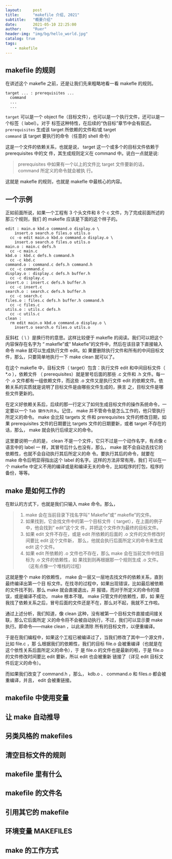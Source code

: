 ```yaml
---
layout:     post
title:      "makefile 介绍, 2021"
subtitle:   "概要介绍"
date:       2021-05-10 22:25:00
author:     "Ruer"
header-img: "img/bg/hello_world.jpg"
catalog: true
tags:
    - makefile
---
```


## makefile 的规则

在讲述这个 makefle 之前，还是让我们先来粗略地看一看 makefle 的规则。

```
target ... : prerequisites ...
  command
  ...
  ...
```

`target` 可以是一个 object fle（目标文件），也可以是一个执行文件，还可以是一个标签（ label）。对于
标签这种特性，在后续的“伪目标”章节中会有叙述。  
`prerequisites` 生成该 target 所依赖的文件和/或 target  
`command` 该 target 要执行的命令（任意的 shell 命令）  

这是一个文件的依赖关系，也就是说， target 这一个或多个的目标文件依赖于 prerequisites 中的文
件，其生成规则定义在 command 中。说白一点就是说:

> prerequisites 中如果有一个以上的文件比 target 文件要新的话， command 所定义的命令就会被执
行。

这就是 makefle 的规则，也就是 makefle 中最核心的内容。

## 一个示例

正如前面所说，如果一个工程有 3 个头文件和 8 个 c 文件，为了完成前面所述的那三个规则，我们
的 makefle 应该是下面的这个样子的。

```
edit : main.o kbd.o command.o display.o \
    insert.o search.o files.o utils.o
  cc -o edit main.o kbd.o command.o display.o \
    insert.o search.o files.o utils.o
main.o : main.c defs.h
  cc -c main.c
kbd.o : kbd.c defs.h command.h
  cc -c kbd.c
command.o : command.c defs.h command.h
  cc -c command.c
display.o : display.c defs.h buffer.h
  cc -c display.c
insert.o : insert.c defs.h buffer.h
  cc -c insert.c
search.o : search.c defs.h buffer.h
  cc -c search.c
files.o : files.c defs.h buffer.h command.h
  cc -c files.c
utils.o : utils.c defs.h
  cc -c utils.c
clean :
  rm edit main.o kbd.o command.o display.o \
    insert.o search.o files.o utils.o
```

反斜杠（ \ ）是换行符的意思。这样比较便于 makefle 的阅读。我们可以把这个内容保存在名字为
“ makefle”或“ Makefle”的文件中，然后在该目录下直接输入命令 make 就可以生成执行文件 edit。如
果要删除执行文件和所有的中间目标文件，那么，只要简单地执行一下 make clean 就可以了。

在这个 makefle 中，目标文件（ target）包含：执行文件 edit 和中间目标文件（ *.o ），依赖文件
（ prerequisites）就是冒号后面的那些 .c 文件和 .h 文件。每一个 .o 文件都有一组依赖文件，而这些 .o 文件又是执行文件 edit 的依赖文件。依赖关系的实质就是说明了目标文件是由哪些文件生成的，换言
之，目标文件是哪些文件更新的。

在定义好依赖关系后，后续的那一行定义了如何生成目标文件的操作系统命令，一定要以一个 `Tab
键作为开头`。记住， make 并不管命令是怎么工作的，他只管执行所定义的命令。 make 会比较 targets 文
件和 prerequisites 文件的修改日期，如果 prerequisites 文件的日期要比 targets 文件的日期要新，或者
target 不存在的话，那么， make 就会执行后续定义的命令。

这里要说明一点的是， clean 不是一个文件，它只不过是一个动作名字，有点像 c 语言中的 label 一
样，其冒号后什么也没有，那么， make 就不会自动去找它的依赖性，也就不会自动执行其后所定义的命
令。要执行其后的命令，就要在 make 命令后明显得指出这个 label 的名字。这样的方法非常有用，我们
可以在一个 makefle 中定义不用的编译或是和编译无关的命令，比如程序的打包，程序的备份，等等。

## make 是如何工作的

在默认的方式下，也就是我们只输入 make 命令。那么，

> 1. make 会在当前目录下找名字叫“ Makefle”或“ makefle”的文件。
> 2. 如果找到，它会找文件中的第一个目标文件（ target），在上面的例子中，他会找到“ edit”这个文
件，并把这个文件作为最终的目标文件。
> 3. 如果 edit 文件不存在，或是 edit 所依赖的后面的 .o 文件的文件修改时间要比 edit 这个文件新，
那么，他就会执行后面所定义的命令来生成 edit 这个文件。
> 4. 如果 edit 所依赖的 .o 文件也不存在，那么 make 会在当前文件中找目标为 .o 文件的依赖性，如
果找到则再根据那一个规则生成 .o 文件。（这有点像一个堆栈的过程）

这就是整个 make 的依赖性， make 会一层又一层地去找文件的依赖关系，直到最终编译出第一个目
标文件。在找寻的过程中，如果出现错误，比如最后被依赖的文件找不到，那么 make 就会直接退出，并
报错，而对于所定义的命令的错误，或是编译不成功， make 根本不理。 make 只管文件的依赖性，即，如
果在我找了依赖关系之后，冒号后面的文件还是不在，那么对不起，我就不工作啦。

通过上述分析，我们知道，像 clean 这种，没有被第一个目标文件直接或间接关联，那么它后面所定
义的命令将不会被自动执行，不过，我们可以显示要 make 执行。即命令——make clean ，以此来清除
所有的目标文件，以便重编译。

于是在我们编程中，如果这个工程已被编译过了，当我们修改了其中一个源文件，比如 file.c ，那
么根据我们的依赖性，我们的目标 file.o 会被重编译（也就是在这个依性关系后面所定义的命令），于
是 file.o 的文件也是最新的啦，于是 file.o 的文件修改时间要比 edit 要新，所以 edit 也会被重新
链接了（详见 edit 目标文件后定义的命令）。

而如果我们改变了 command.h ，那么， kdb.o 、 command.o 和 files.o 都会被重编译，并且， edit
会被重链接。

## makefile 中使用变量

## 让 make 自动推导

## 另类风格的 makefiles

## 清空目标文件的规则

## makefile 里有什么

## makefile 的文件名

## 引用其它的 makefile

## 环境变量 MAKEFILES

## make 的工作方式